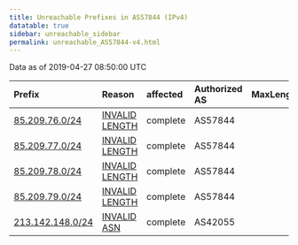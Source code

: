 ```yaml
---
title: Unreachable Prefixes in AS57844 (IPv4)
datatable: true
sidebar: unreachable_sidebar
permalink: unreachable_AS57844-v4.html
---
```


Data as of 2019-04-27 08:50:00 UTC


<div class="datatable-begin"></div>

| Prefix                                                     | Reason                                                                                                   | affected   | Authorized AS   |   MaxLength | Anchor                                         |   unreachable /24s |
|:-----------------------------------------------------------|:---------------------------------------------------------------------------------------------------------|:-----------|:----------------|------------:|:-----------------------------------------------|-------------------:|
| [85.209.76.0/24](https://stat.ripe.net/85.209.76.0/24)     | [INVALID LENGTH](https://rpki-validator.ripe.net/announcement-preview?asn=AS57844&prefix=85.209.76.0/24) | complete   | AS57844         |          22 | [RIPE](unreachable_RIPE_NCC_RPKI_Root-v4.html) |                  1 |
| [85.209.77.0/24](https://stat.ripe.net/85.209.77.0/24)     | [INVALID LENGTH](https://rpki-validator.ripe.net/announcement-preview?asn=AS57844&prefix=85.209.77.0/24) | complete   | AS57844         |          22 | [RIPE](unreachable_RIPE_NCC_RPKI_Root-v4.html) |                  1 |
| [85.209.78.0/24](https://stat.ripe.net/85.209.78.0/24)     | [INVALID LENGTH](https://rpki-validator.ripe.net/announcement-preview?asn=AS57844&prefix=85.209.78.0/24) | complete   | AS57844         |          22 | [RIPE](unreachable_RIPE_NCC_RPKI_Root-v4.html) |                  1 |
| [85.209.79.0/24](https://stat.ripe.net/85.209.79.0/24)     | [INVALID LENGTH](https://rpki-validator.ripe.net/announcement-preview?asn=AS57844&prefix=85.209.79.0/24) | complete   | AS57844         |          22 | [RIPE](unreachable_RIPE_NCC_RPKI_Root-v4.html) |                  1 |
| [213.142.148.0/24](https://stat.ripe.net/213.142.148.0/24) | [INVALID ASN](https://rpki-validator.ripe.net/announcement-preview?asn=AS57844&prefix=213.142.148.0/24)  | complete   | AS42055         |          24 | [RIPE](unreachable_RIPE_NCC_RPKI_Root-v4.html) |                  1 |

<div class="datatable-end"></div>
